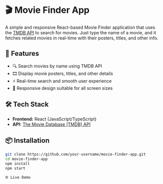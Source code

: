 # 🎬 Movie Finder App

A simple and responsive React-based Movie Finder application that uses the [TMDB API](https://www.themoviedb.org/) to search for movies. Just type the name of a movie, and it fetches related movies in real-time with their posters, titles, and other info.

## 🚀 Features

- 🔍 Search movies by name using TMDB API
- 🎞️ Display movie posters, titles, and other details
- ⚡ Real-time search and smooth user experience
- 📱 Responsive design suitable for all screen sizes

## 🛠️ Tech Stack

- **Frontend:** React (JavaScript/TypeScript)
- **API:** [The Movie Database (TMDB) API](https://developers.themoviedb.org/)

## 📦 Installation

```bash
git clone https://github.com/your-username/movie-finder-app.git
cd movie-finder-app
npm install
npm start

🌐 Live Demo
